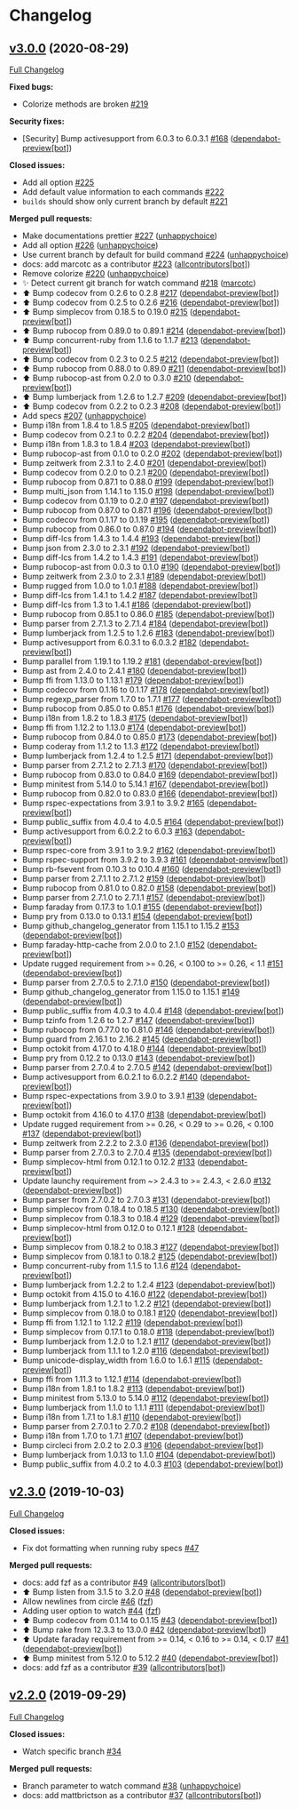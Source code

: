 
# Changelog

## [v3.0.0](https://github.com/unhappychoice/circleci-cli/tree/v3.0.0) (2020-08-29)

[Full Changelog](https://github.com/unhappychoice/circleci-cli/compare/v2.3.0...v3.0.0)

**Fixed bugs:**

- Colorize methods are broken [\#219](https://github.com/unhappychoice/circleci-cli/issues/219)

**Security fixes:**

- \[Security\] Bump activesupport from 6.0.3 to 6.0.3.1 [\#168](https://github.com/unhappychoice/circleci-cli/pull/168) ([dependabot-preview[bot]](https://github.com/apps/dependabot-preview))

**Closed issues:**

- Add all option [\#225](https://github.com/unhappychoice/circleci-cli/issues/225)
- Add default value information to each commands [\#222](https://github.com/unhappychoice/circleci-cli/issues/222)
- `builds` should show only current branch by default [\#221](https://github.com/unhappychoice/circleci-cli/issues/221)

**Merged pull requests:**

- Make documentations prettier [\#227](https://github.com/unhappychoice/circleci-cli/pull/227) ([unhappychoice](https://github.com/unhappychoice))
- Add all option [\#226](https://github.com/unhappychoice/circleci-cli/pull/226) ([unhappychoice](https://github.com/unhappychoice))
- Use current branch by default for build command [\#224](https://github.com/unhappychoice/circleci-cli/pull/224) ([unhappychoice](https://github.com/unhappychoice))
- docs: add marcotc as a contributor [\#223](https://github.com/unhappychoice/circleci-cli/pull/223) ([allcontributors[bot]](https://github.com/apps/allcontributors))
- Remove colorize [\#220](https://github.com/unhappychoice/circleci-cli/pull/220) ([unhappychoice](https://github.com/unhappychoice))
- ✨ Detect current git branch for watch command [\#218](https://github.com/unhappychoice/circleci-cli/pull/218) ([marcotc](https://github.com/marcotc))
- ⬆️ Bump codecov from 0.2.6 to 0.2.8 [\#217](https://github.com/unhappychoice/circleci-cli/pull/217) ([dependabot-preview[bot]](https://github.com/apps/dependabot-preview))
- ⬆️ Bump codecov from 0.2.5 to 0.2.6 [\#216](https://github.com/unhappychoice/circleci-cli/pull/216) ([dependabot-preview[bot]](https://github.com/apps/dependabot-preview))
- ⬆️ Bump simplecov from 0.18.5 to 0.19.0 [\#215](https://github.com/unhappychoice/circleci-cli/pull/215) ([dependabot-preview[bot]](https://github.com/apps/dependabot-preview))
- ⬆️ Bump rubocop from 0.89.0 to 0.89.1 [\#214](https://github.com/unhappychoice/circleci-cli/pull/214) ([dependabot-preview[bot]](https://github.com/apps/dependabot-preview))
- ⬆️ Bump concurrent-ruby from 1.1.6 to 1.1.7 [\#213](https://github.com/unhappychoice/circleci-cli/pull/213) ([dependabot-preview[bot]](https://github.com/apps/dependabot-preview))
- ⬆️ Bump codecov from 0.2.3 to 0.2.5 [\#212](https://github.com/unhappychoice/circleci-cli/pull/212) ([dependabot-preview[bot]](https://github.com/apps/dependabot-preview))
- ⬆️ Bump rubocop from 0.88.0 to 0.89.0 [\#211](https://github.com/unhappychoice/circleci-cli/pull/211) ([dependabot-preview[bot]](https://github.com/apps/dependabot-preview))
- ⬆️ Bump rubocop-ast from 0.2.0 to 0.3.0 [\#210](https://github.com/unhappychoice/circleci-cli/pull/210) ([dependabot-preview[bot]](https://github.com/apps/dependabot-preview))
- ⬆️ Bump lumberjack from 1.2.6 to 1.2.7 [\#209](https://github.com/unhappychoice/circleci-cli/pull/209) ([dependabot-preview[bot]](https://github.com/apps/dependabot-preview))
- ⬆️ Bump codecov from 0.2.2 to 0.2.3 [\#208](https://github.com/unhappychoice/circleci-cli/pull/208) ([dependabot-preview[bot]](https://github.com/apps/dependabot-preview))
- Add specs [\#207](https://github.com/unhappychoice/circleci-cli/pull/207) ([unhappychoice](https://github.com/unhappychoice))
- Bump i18n from 1.8.4 to 1.8.5 [\#205](https://github.com/unhappychoice/circleci-cli/pull/205) ([dependabot-preview[bot]](https://github.com/apps/dependabot-preview))
- Bump codecov from 0.2.1 to 0.2.2 [\#204](https://github.com/unhappychoice/circleci-cli/pull/204) ([dependabot-preview[bot]](https://github.com/apps/dependabot-preview))
- Bump i18n from 1.8.3 to 1.8.4 [\#203](https://github.com/unhappychoice/circleci-cli/pull/203) ([dependabot-preview[bot]](https://github.com/apps/dependabot-preview))
- Bump rubocop-ast from 0.1.0 to 0.2.0 [\#202](https://github.com/unhappychoice/circleci-cli/pull/202) ([dependabot-preview[bot]](https://github.com/apps/dependabot-preview))
- Bump zeitwerk from 2.3.1 to 2.4.0 [\#201](https://github.com/unhappychoice/circleci-cli/pull/201) ([dependabot-preview[bot]](https://github.com/apps/dependabot-preview))
- Bump codecov from 0.2.0 to 0.2.1 [\#200](https://github.com/unhappychoice/circleci-cli/pull/200) ([dependabot-preview[bot]](https://github.com/apps/dependabot-preview))
- Bump rubocop from 0.87.1 to 0.88.0 [\#199](https://github.com/unhappychoice/circleci-cli/pull/199) ([dependabot-preview[bot]](https://github.com/apps/dependabot-preview))
- Bump multi\_json from 1.14.1 to 1.15.0 [\#198](https://github.com/unhappychoice/circleci-cli/pull/198) ([dependabot-preview[bot]](https://github.com/apps/dependabot-preview))
- Bump codecov from 0.1.19 to 0.2.0 [\#197](https://github.com/unhappychoice/circleci-cli/pull/197) ([dependabot-preview[bot]](https://github.com/apps/dependabot-preview))
- Bump rubocop from 0.87.0 to 0.87.1 [\#196](https://github.com/unhappychoice/circleci-cli/pull/196) ([dependabot-preview[bot]](https://github.com/apps/dependabot-preview))
- Bump codecov from 0.1.17 to 0.1.19 [\#195](https://github.com/unhappychoice/circleci-cli/pull/195) ([dependabot-preview[bot]](https://github.com/apps/dependabot-preview))
- Bump rubocop from 0.86.0 to 0.87.0 [\#194](https://github.com/unhappychoice/circleci-cli/pull/194) ([dependabot-preview[bot]](https://github.com/apps/dependabot-preview))
- Bump diff-lcs from 1.4.3 to 1.4.4 [\#193](https://github.com/unhappychoice/circleci-cli/pull/193) ([dependabot-preview[bot]](https://github.com/apps/dependabot-preview))
- Bump json from 2.3.0 to 2.3.1 [\#192](https://github.com/unhappychoice/circleci-cli/pull/192) ([dependabot-preview[bot]](https://github.com/apps/dependabot-preview))
- Bump diff-lcs from 1.4.2 to 1.4.3 [\#191](https://github.com/unhappychoice/circleci-cli/pull/191) ([dependabot-preview[bot]](https://github.com/apps/dependabot-preview))
- Bump rubocop-ast from 0.0.3 to 0.1.0 [\#190](https://github.com/unhappychoice/circleci-cli/pull/190) ([dependabot-preview[bot]](https://github.com/apps/dependabot-preview))
- Bump zeitwerk from 2.3.0 to 2.3.1 [\#189](https://github.com/unhappychoice/circleci-cli/pull/189) ([dependabot-preview[bot]](https://github.com/apps/dependabot-preview))
- Bump rugged from 1.0.0 to 1.0.1 [\#188](https://github.com/unhappychoice/circleci-cli/pull/188) ([dependabot-preview[bot]](https://github.com/apps/dependabot-preview))
- Bump diff-lcs from 1.4.1 to 1.4.2 [\#187](https://github.com/unhappychoice/circleci-cli/pull/187) ([dependabot-preview[bot]](https://github.com/apps/dependabot-preview))
- Bump diff-lcs from 1.3 to 1.4.1 [\#186](https://github.com/unhappychoice/circleci-cli/pull/186) ([dependabot-preview[bot]](https://github.com/apps/dependabot-preview))
- Bump rubocop from 0.85.1 to 0.86.0 [\#185](https://github.com/unhappychoice/circleci-cli/pull/185) ([dependabot-preview[bot]](https://github.com/apps/dependabot-preview))
- Bump parser from 2.7.1.3 to 2.7.1.4 [\#184](https://github.com/unhappychoice/circleci-cli/pull/184) ([dependabot-preview[bot]](https://github.com/apps/dependabot-preview))
- Bump lumberjack from 1.2.5 to 1.2.6 [\#183](https://github.com/unhappychoice/circleci-cli/pull/183) ([dependabot-preview[bot]](https://github.com/apps/dependabot-preview))
- Bump activesupport from 6.0.3.1 to 6.0.3.2 [\#182](https://github.com/unhappychoice/circleci-cli/pull/182) ([dependabot-preview[bot]](https://github.com/apps/dependabot-preview))
- Bump parallel from 1.19.1 to 1.19.2 [\#181](https://github.com/unhappychoice/circleci-cli/pull/181) ([dependabot-preview[bot]](https://github.com/apps/dependabot-preview))
- Bump ast from 2.4.0 to 2.4.1 [\#180](https://github.com/unhappychoice/circleci-cli/pull/180) ([dependabot-preview[bot]](https://github.com/apps/dependabot-preview))
- Bump ffi from 1.13.0 to 1.13.1 [\#179](https://github.com/unhappychoice/circleci-cli/pull/179) ([dependabot-preview[bot]](https://github.com/apps/dependabot-preview))
- Bump codecov from 0.1.16 to 0.1.17 [\#178](https://github.com/unhappychoice/circleci-cli/pull/178) ([dependabot-preview[bot]](https://github.com/apps/dependabot-preview))
- Bump regexp\_parser from 1.7.0 to 1.7.1 [\#177](https://github.com/unhappychoice/circleci-cli/pull/177) ([dependabot-preview[bot]](https://github.com/apps/dependabot-preview))
- Bump rubocop from 0.85.0 to 0.85.1 [\#176](https://github.com/unhappychoice/circleci-cli/pull/176) ([dependabot-preview[bot]](https://github.com/apps/dependabot-preview))
- Bump i18n from 1.8.2 to 1.8.3 [\#175](https://github.com/unhappychoice/circleci-cli/pull/175) ([dependabot-preview[bot]](https://github.com/apps/dependabot-preview))
- Bump ffi from 1.12.2 to 1.13.0 [\#174](https://github.com/unhappychoice/circleci-cli/pull/174) ([dependabot-preview[bot]](https://github.com/apps/dependabot-preview))
- Bump rubocop from 0.84.0 to 0.85.0 [\#173](https://github.com/unhappychoice/circleci-cli/pull/173) ([dependabot-preview[bot]](https://github.com/apps/dependabot-preview))
- Bump coderay from 1.1.2 to 1.1.3 [\#172](https://github.com/unhappychoice/circleci-cli/pull/172) ([dependabot-preview[bot]](https://github.com/apps/dependabot-preview))
- Bump lumberjack from 1.2.4 to 1.2.5 [\#171](https://github.com/unhappychoice/circleci-cli/pull/171) ([dependabot-preview[bot]](https://github.com/apps/dependabot-preview))
- Bump parser from 2.7.1.2 to 2.7.1.3 [\#170](https://github.com/unhappychoice/circleci-cli/pull/170) ([dependabot-preview[bot]](https://github.com/apps/dependabot-preview))
- Bump rubocop from 0.83.0 to 0.84.0 [\#169](https://github.com/unhappychoice/circleci-cli/pull/169) ([dependabot-preview[bot]](https://github.com/apps/dependabot-preview))
- Bump minitest from 5.14.0 to 5.14.1 [\#167](https://github.com/unhappychoice/circleci-cli/pull/167) ([dependabot-preview[bot]](https://github.com/apps/dependabot-preview))
- Bump rubocop from 0.82.0 to 0.83.0 [\#166](https://github.com/unhappychoice/circleci-cli/pull/166) ([dependabot-preview[bot]](https://github.com/apps/dependabot-preview))
- Bump rspec-expectations from 3.9.1 to 3.9.2 [\#165](https://github.com/unhappychoice/circleci-cli/pull/165) ([dependabot-preview[bot]](https://github.com/apps/dependabot-preview))
- Bump public\_suffix from 4.0.4 to 4.0.5 [\#164](https://github.com/unhappychoice/circleci-cli/pull/164) ([dependabot-preview[bot]](https://github.com/apps/dependabot-preview))
- Bump activesupport from 6.0.2.2 to 6.0.3 [\#163](https://github.com/unhappychoice/circleci-cli/pull/163) ([dependabot-preview[bot]](https://github.com/apps/dependabot-preview))
- Bump rspec-core from 3.9.1 to 3.9.2 [\#162](https://github.com/unhappychoice/circleci-cli/pull/162) ([dependabot-preview[bot]](https://github.com/apps/dependabot-preview))
- Bump rspec-support from 3.9.2 to 3.9.3 [\#161](https://github.com/unhappychoice/circleci-cli/pull/161) ([dependabot-preview[bot]](https://github.com/apps/dependabot-preview))
- Bump rb-fsevent from 0.10.3 to 0.10.4 [\#160](https://github.com/unhappychoice/circleci-cli/pull/160) ([dependabot-preview[bot]](https://github.com/apps/dependabot-preview))
- Bump parser from 2.7.1.1 to 2.7.1.2 [\#159](https://github.com/unhappychoice/circleci-cli/pull/159) ([dependabot-preview[bot]](https://github.com/apps/dependabot-preview))
- Bump rubocop from 0.81.0 to 0.82.0 [\#158](https://github.com/unhappychoice/circleci-cli/pull/158) ([dependabot-preview[bot]](https://github.com/apps/dependabot-preview))
- Bump parser from 2.7.1.0 to 2.7.1.1 [\#157](https://github.com/unhappychoice/circleci-cli/pull/157) ([dependabot-preview[bot]](https://github.com/apps/dependabot-preview))
- Bump faraday from 0.17.3 to 1.0.1 [\#155](https://github.com/unhappychoice/circleci-cli/pull/155) ([dependabot-preview[bot]](https://github.com/apps/dependabot-preview))
- Bump pry from 0.13.0 to 0.13.1 [\#154](https://github.com/unhappychoice/circleci-cli/pull/154) ([dependabot-preview[bot]](https://github.com/apps/dependabot-preview))
- Bump github\_changelog\_generator from 1.15.1 to 1.15.2 [\#153](https://github.com/unhappychoice/circleci-cli/pull/153) ([dependabot-preview[bot]](https://github.com/apps/dependabot-preview))
- Bump faraday-http-cache from 2.0.0 to 2.1.0 [\#152](https://github.com/unhappychoice/circleci-cli/pull/152) ([dependabot-preview[bot]](https://github.com/apps/dependabot-preview))
- Update rugged requirement from \>= 0.26, \< 0.100 to \>= 0.26, \< 1.1 [\#151](https://github.com/unhappychoice/circleci-cli/pull/151) ([dependabot-preview[bot]](https://github.com/apps/dependabot-preview))
- Bump parser from 2.7.0.5 to 2.7.1.0 [\#150](https://github.com/unhappychoice/circleci-cli/pull/150) ([dependabot-preview[bot]](https://github.com/apps/dependabot-preview))
- Bump github\_changelog\_generator from 1.15.0 to 1.15.1 [\#149](https://github.com/unhappychoice/circleci-cli/pull/149) ([dependabot-preview[bot]](https://github.com/apps/dependabot-preview))
- Bump public\_suffix from 4.0.3 to 4.0.4 [\#148](https://github.com/unhappychoice/circleci-cli/pull/148) ([dependabot-preview[bot]](https://github.com/apps/dependabot-preview))
- Bump tzinfo from 1.2.6 to 1.2.7 [\#147](https://github.com/unhappychoice/circleci-cli/pull/147) ([dependabot-preview[bot]](https://github.com/apps/dependabot-preview))
- Bump rubocop from 0.77.0 to 0.81.0 [\#146](https://github.com/unhappychoice/circleci-cli/pull/146) ([dependabot-preview[bot]](https://github.com/apps/dependabot-preview))
- Bump guard from 2.16.1 to 2.16.2 [\#145](https://github.com/unhappychoice/circleci-cli/pull/145) ([dependabot-preview[bot]](https://github.com/apps/dependabot-preview))
- Bump octokit from 4.17.0 to 4.18.0 [\#144](https://github.com/unhappychoice/circleci-cli/pull/144) ([dependabot-preview[bot]](https://github.com/apps/dependabot-preview))
- Bump pry from 0.12.2 to 0.13.0 [\#143](https://github.com/unhappychoice/circleci-cli/pull/143) ([dependabot-preview[bot]](https://github.com/apps/dependabot-preview))
- Bump parser from 2.7.0.4 to 2.7.0.5 [\#142](https://github.com/unhappychoice/circleci-cli/pull/142) ([dependabot-preview[bot]](https://github.com/apps/dependabot-preview))
- Bump activesupport from 6.0.2.1 to 6.0.2.2 [\#140](https://github.com/unhappychoice/circleci-cli/pull/140) ([dependabot-preview[bot]](https://github.com/apps/dependabot-preview))
- Bump rspec-expectations from 3.9.0 to 3.9.1 [\#139](https://github.com/unhappychoice/circleci-cli/pull/139) ([dependabot-preview[bot]](https://github.com/apps/dependabot-preview))
- Bump octokit from 4.16.0 to 4.17.0 [\#138](https://github.com/unhappychoice/circleci-cli/pull/138) ([dependabot-preview[bot]](https://github.com/apps/dependabot-preview))
- Update rugged requirement from \>= 0.26, \< 0.29 to \>= 0.26, \< 0.100 [\#137](https://github.com/unhappychoice/circleci-cli/pull/137) ([dependabot-preview[bot]](https://github.com/apps/dependabot-preview))
- Bump zeitwerk from 2.2.2 to 2.3.0 [\#136](https://github.com/unhappychoice/circleci-cli/pull/136) ([dependabot-preview[bot]](https://github.com/apps/dependabot-preview))
- Bump parser from 2.7.0.3 to 2.7.0.4 [\#135](https://github.com/unhappychoice/circleci-cli/pull/135) ([dependabot-preview[bot]](https://github.com/apps/dependabot-preview))
- Bump simplecov-html from 0.12.1 to 0.12.2 [\#133](https://github.com/unhappychoice/circleci-cli/pull/133) ([dependabot-preview[bot]](https://github.com/apps/dependabot-preview))
- Update launchy requirement from ~\> 2.4.3 to \>= 2.4.3, \< 2.6.0 [\#132](https://github.com/unhappychoice/circleci-cli/pull/132) ([dependabot-preview[bot]](https://github.com/apps/dependabot-preview))
- Bump parser from 2.7.0.2 to 2.7.0.3 [\#131](https://github.com/unhappychoice/circleci-cli/pull/131) ([dependabot-preview[bot]](https://github.com/apps/dependabot-preview))
- Bump simplecov from 0.18.4 to 0.18.5 [\#130](https://github.com/unhappychoice/circleci-cli/pull/130) ([dependabot-preview[bot]](https://github.com/apps/dependabot-preview))
- Bump simplecov from 0.18.3 to 0.18.4 [\#129](https://github.com/unhappychoice/circleci-cli/pull/129) ([dependabot-preview[bot]](https://github.com/apps/dependabot-preview))
- Bump simplecov-html from 0.12.0 to 0.12.1 [\#128](https://github.com/unhappychoice/circleci-cli/pull/128) ([dependabot-preview[bot]](https://github.com/apps/dependabot-preview))
- Bump simplecov from 0.18.2 to 0.18.3 [\#127](https://github.com/unhappychoice/circleci-cli/pull/127) ([dependabot-preview[bot]](https://github.com/apps/dependabot-preview))
- Bump simplecov from 0.18.1 to 0.18.2 [\#125](https://github.com/unhappychoice/circleci-cli/pull/125) ([dependabot-preview[bot]](https://github.com/apps/dependabot-preview))
- Bump concurrent-ruby from 1.1.5 to 1.1.6 [\#124](https://github.com/unhappychoice/circleci-cli/pull/124) ([dependabot-preview[bot]](https://github.com/apps/dependabot-preview))
- Bump lumberjack from 1.2.2 to 1.2.4 [\#123](https://github.com/unhappychoice/circleci-cli/pull/123) ([dependabot-preview[bot]](https://github.com/apps/dependabot-preview))
- Bump octokit from 4.15.0 to 4.16.0 [\#122](https://github.com/unhappychoice/circleci-cli/pull/122) ([dependabot-preview[bot]](https://github.com/apps/dependabot-preview))
- Bump lumberjack from 1.2.1 to 1.2.2 [\#121](https://github.com/unhappychoice/circleci-cli/pull/121) ([dependabot-preview[bot]](https://github.com/apps/dependabot-preview))
- Bump simplecov from 0.18.0 to 0.18.1 [\#120](https://github.com/unhappychoice/circleci-cli/pull/120) ([dependabot-preview[bot]](https://github.com/apps/dependabot-preview))
- Bump ffi from 1.12.1 to 1.12.2 [\#119](https://github.com/unhappychoice/circleci-cli/pull/119) ([dependabot-preview[bot]](https://github.com/apps/dependabot-preview))
- Bump simplecov from 0.17.1 to 0.18.0 [\#118](https://github.com/unhappychoice/circleci-cli/pull/118) ([dependabot-preview[bot]](https://github.com/apps/dependabot-preview))
- Bump lumberjack from 1.2.0 to 1.2.1 [\#117](https://github.com/unhappychoice/circleci-cli/pull/117) ([dependabot-preview[bot]](https://github.com/apps/dependabot-preview))
- Bump lumberjack from 1.1.1 to 1.2.0 [\#116](https://github.com/unhappychoice/circleci-cli/pull/116) ([dependabot-preview[bot]](https://github.com/apps/dependabot-preview))
- Bump unicode-display\_width from 1.6.0 to 1.6.1 [\#115](https://github.com/unhappychoice/circleci-cli/pull/115) ([dependabot-preview[bot]](https://github.com/apps/dependabot-preview))
- Bump ffi from 1.11.3 to 1.12.1 [\#114](https://github.com/unhappychoice/circleci-cli/pull/114) ([dependabot-preview[bot]](https://github.com/apps/dependabot-preview))
- Bump i18n from 1.8.1 to 1.8.2 [\#113](https://github.com/unhappychoice/circleci-cli/pull/113) ([dependabot-preview[bot]](https://github.com/apps/dependabot-preview))
- Bump minitest from 5.13.0 to 5.14.0 [\#112](https://github.com/unhappychoice/circleci-cli/pull/112) ([dependabot-preview[bot]](https://github.com/apps/dependabot-preview))
- Bump lumberjack from 1.1.0 to 1.1.1 [\#111](https://github.com/unhappychoice/circleci-cli/pull/111) ([dependabot-preview[bot]](https://github.com/apps/dependabot-preview))
- Bump i18n from 1.7.1 to 1.8.1 [\#110](https://github.com/unhappychoice/circleci-cli/pull/110) ([dependabot-preview[bot]](https://github.com/apps/dependabot-preview))
- Bump parser from 2.7.0.1 to 2.7.0.2 [\#108](https://github.com/unhappychoice/circleci-cli/pull/108) ([dependabot-preview[bot]](https://github.com/apps/dependabot-preview))
- Bump i18n from 1.7.0 to 1.7.1 [\#107](https://github.com/unhappychoice/circleci-cli/pull/107) ([dependabot-preview[bot]](https://github.com/apps/dependabot-preview))
- Bump circleci from 2.0.2 to 2.0.3 [\#106](https://github.com/unhappychoice/circleci-cli/pull/106) ([dependabot-preview[bot]](https://github.com/apps/dependabot-preview))
- Bump lumberjack from 1.0.13 to 1.1.0 [\#104](https://github.com/unhappychoice/circleci-cli/pull/104) ([dependabot-preview[bot]](https://github.com/apps/dependabot-preview))
- Bump public\_suffix from 4.0.2 to 4.0.3 [\#103](https://github.com/unhappychoice/circleci-cli/pull/103) ([dependabot-preview[bot]](https://github.com/apps/dependabot-preview))

## [v2.3.0](https://github.com/unhappychoice/circleci-cli/tree/v2.3.0) (2019-10-03)

[Full Changelog](https://github.com/unhappychoice/circleci-cli/compare/v2.2.0...v2.3.0)

**Closed issues:**

- Fix dot formatting when running ruby specs [\#47](https://github.com/unhappychoice/circleci-cli/issues/47)

**Merged pull requests:**

- docs: add fzf as a contributor [\#49](https://github.com/unhappychoice/circleci-cli/pull/49) ([allcontributors[bot]](https://github.com/apps/allcontributors))
- ⬆️ Bump listen from 3.1.5 to 3.2.0 [\#48](https://github.com/unhappychoice/circleci-cli/pull/48) ([dependabot-preview[bot]](https://github.com/apps/dependabot-preview))
- Allow newlines from circle [\#46](https://github.com/unhappychoice/circleci-cli/pull/46) ([fzf](https://github.com/fzf))
- Adding user option to watch [\#44](https://github.com/unhappychoice/circleci-cli/pull/44) ([fzf](https://github.com/fzf))
- ⬆️ Bump codecov from 0.1.14 to 0.1.15 [\#43](https://github.com/unhappychoice/circleci-cli/pull/43) ([dependabot-preview[bot]](https://github.com/apps/dependabot-preview))
- ⬆️ Bump rake from 12.3.3 to 13.0.0 [\#42](https://github.com/unhappychoice/circleci-cli/pull/42) ([dependabot-preview[bot]](https://github.com/apps/dependabot-preview))
- ⬆️ Update faraday requirement from \>= 0.14, \< 0.16 to \>= 0.14, \< 0.17 [\#41](https://github.com/unhappychoice/circleci-cli/pull/41) ([dependabot-preview[bot]](https://github.com/apps/dependabot-preview))
- ⬆️ Bump minitest from 5.12.0 to 5.12.2 [\#40](https://github.com/unhappychoice/circleci-cli/pull/40) ([dependabot-preview[bot]](https://github.com/apps/dependabot-preview))
- docs: add fzf as a contributor [\#39](https://github.com/unhappychoice/circleci-cli/pull/39) ([allcontributors[bot]](https://github.com/apps/allcontributors))

## [v2.2.0](https://github.com/unhappychoice/circleci-cli/tree/v2.2.0) (2019-09-29)

[Full Changelog](https://github.com/unhappychoice/circleci-cli/compare/v2.1.0...v2.2.0)

**Closed issues:**

- Watch specific branch [\#34](https://github.com/unhappychoice/circleci-cli/issues/34)

**Merged pull requests:**

- Branch parameter to watch command [\#38](https://github.com/unhappychoice/circleci-cli/pull/38) ([unhappychoice](https://github.com/unhappychoice))
- docs: add mattbrictson as a contributor [\#37](https://github.com/unhappychoice/circleci-cli/pull/37) ([allcontributors[bot]](https://github.com/apps/allcontributors))